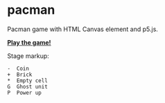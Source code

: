 # pacman
Pacman game with HTML Canvas element and p5.js.

[**Play the game!**](https://nenadv91.github.io/pacman/)

Stage markup:

    -  Coin
    +  Brick
    *  Empty cell
    G  Ghost unit
    P  Power up